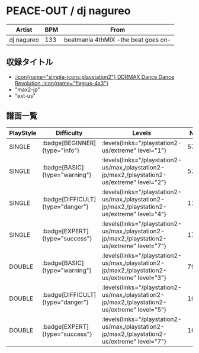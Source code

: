 # PEACE-OUT / dj nagureo

|Artist|BPM|From|
|------|---|----|
|dj nagureo|133|beatmania 4thMIX -the beat goes on-|

## 収録タイトル

- [:icon{name="simple-icons:playstation2"} DDRMAX Dance Dance Revolution :icon{name="flag:us-4x3"}](/playstation2-us/max)
- "max2-jp"
- "ext-us"

## 譜面一覧

|PlayStyle|Difficulty|Levels|Notes|Movie|
|---------|----------|------|-----|-----|
|SINGLE| :badge[BEGINNER]{type="info"}| :levels{links="/playstation2-us/extreme" level="1"}|57/0||
|SINGLE| :badge[BASIC]{type="warning"}| :levels{links="/playstation2-us/max,/playstation2-jp/max2,/playstation2-us/extreme" level="2"}|57/4||
|SINGLE| :badge[DIFFICULT]{type="danger"}| :levels{links="/playstation2-us/max,/playstation2-jp/max2,/playstation2-us/extreme" level="4"}|115/8||
|SINGLE| :badge[EXPERT]{type="success"}| :levels{links="/playstation2-us/max,/playstation2-jp/max2,/playstation2-us/extreme" level="7"}|170/27||
|DOUBLE| :badge[BASIC]{type="warning"}| :levels{links="/playstation2-us/max,/playstation2-jp/max2,/playstation2-us/extreme" level="3"}|79/17||
|DOUBLE| :badge[DIFFICULT]{type="danger"}| :levels{links="/playstation2-us/max,/playstation2-jp/max2,/playstation2-us/extreme" level="5"}|107/7||
|DOUBLE| :badge[EXPERT]{type="success"}| :levels{links="/playstation2-us/max,/playstation2-jp/max2,/playstation2-us/extreme" level="7"}|164/11||
